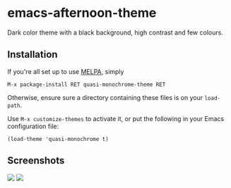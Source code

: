 emacs-afternoon-theme
=====================

Dark color theme with a black background, high contrast and few colours.

## Installation
If you're all set up to use [MELPA](http://melpa.milkbox.net/#/getting-started), simply

    M-x package-install RET quasi-monochrome-theme RET

Otherwise, ensure sure a directory containing these files is on your `load-path`.

Use `M-x customize-themes` to activate it, or put the following in your Emacs configuration file:

    (load-theme 'quasi-monochrome t)


## Screenshots
![](https://raw.githubusercontent.com/lbolla/emacs-quasi-monochrome/master/screenshot1.png)
![](https://raw.githubusercontent.com/lbolla/emacs-quasi-monochrome/master/screenshot2.png)
